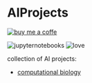 # AIProjects
[![buy me a coffe](https://img.shields.io/badge/kick_me-27ae60?style=for-the-badge&logo=people&logoColor=white)](https://saweria.co/slowy07)

![jupyternotebooks](https://img.shields.io/badge/jupyter_notebook-e67e22?style=for-the-badge&logo=jupyter&logoColor=white)
![love](https://forthebadge.com/images/badges/built-with-love.svg)


collection of AI projects:
- [computational biology](https://github.com/slowy07/AIProjects/tree/main/computational%20biology)
